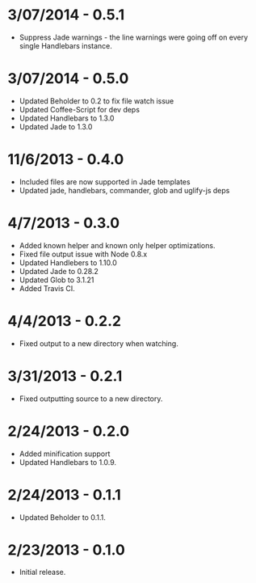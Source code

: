 3/07/2014 - 0.5.1
=================
* Suppress Jade warnings - the line warnings were going off
  on every single Handlebars instance. 

3/07/2014 - 0.5.0
=================
* Updated Beholder to 0.2 to fix file watch issue
* Updated Coffee-Script for dev deps
* Updated Handlebars to 1.3.0
* Updated Jade to 1.3.0

11/6/2013 - 0.4.0
=================
* Included files are now supported in Jade templates
* Updated jade, handlebars, commander, glob and uglify-js deps

4/7/2013 - 0.3.0
=================
* Added known helper and known only helper optimizations.
* Fixed file output issue with Node 0.8.x
* Updated Handlebers to 1.10.0
* Updated Jade to 0.28.2
* Updated Glob to 3.1.21
* Added Travis CI.

4/4/2013 - 0.2.2
==================
* Fixed output to a new directory when watching.

3/31/2013 - 0.2.1
==================
* Fixed outputting source to a new directory.

2/24/2013 - 0.2.0
==================
* Added minification support
* Updated Handlebars to 1.0.9.

2/24/2013 - 0.1.1
==================
* Updated Beholder to 0.1.1.

2/23/2013 - 0.1.0
==================
* Initial release.
